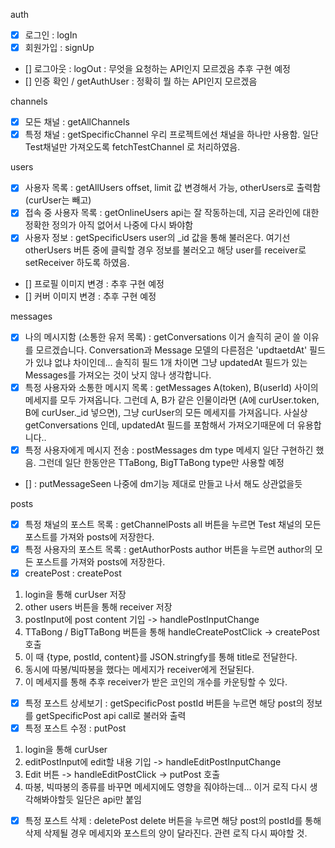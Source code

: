 auth
- [x] 로그인 : logIn
- [x] 회원가입 : signUp
- [] 로그아웃 : logOut : 무엇을 요청하는 API인지 모르겠음 추후 구현 예정
- [] 인증 확인 / getAuthUser : 정확히 뭘 하는 API인지 모르겠음

channels
- [x] 모든 채널 : getAllChannels
- [x] 특정 채널 : getSpecificChannel
우리 프로젝트에선 채널을 하나만 사용함.
일단 Test채널만 가져오도록 fetchTestChannel 로 처리하였음.

users
- [x] 사용자 목록 : getAllUsers
offset, limit 값 변경해서 가능, otherUsers로 출력함 (curUser는 빼고)
- [x] 접속 중 사용자 목록 : getOnlineUsers
api는 잘 작동하는데, 지금 온라인에 대한 정확한 정의가 아직 없어서 나중에 다시 봐야함
- [x] 사용자 정보 : getSpecificUsers
user의 _id 값을 통해 불러온다.
여기선 otherUsers 버튼 중에 클릭할 경우 정보를 불러오고 해당 user를 receiver로 setReceiver 하도록 하였음.
- [] 프로필 이미지 변경 : 추후 구현 예정
- [] 커버 이미지 변경  : 추후 구현 예정

messages
- [x] 나의 메시지함 (소통한 유저 목록) : getConversations
이거 솔직히 굳이 쓸 이유를 모르겠습니다. 
Conversation과 Message 모델의 다른점은 'updtaetdAt' 필드가 있냐 없냐 차이인데... 솔직히 필드 1개 차이면
그냥 updatedAt 필드가 있는 Messages를 가져오는 것이 낫지 않나 생각합니다.
- [x] 특정 사용자와 소통한 메시지 목록 : getMessages
A(token), B(userId) 사이의 메세지를 모두 가져옵니다.
그런데 A, B가 같은 인물이라면 (A에 curUser.token, B에 curUser._id 넣으면), 그냥 curUser의 모든 메세지를 가져옵니다.
사실상 getConversations 인데, updatedAt 필드를 포함해서 가져오기때문에 더 유용합니다..
- [x] 특정 사용자에게 메시지 전송 : postMessages
dm type 메세지 일단 구현하긴 했음. 그런데 일단 한동안은 TTaBong, BigTTaBong type만 사용할 예정
- [] : putMessageSeen
나중에 dm기능 제대로 만들고 나서 해도 상관없을듯

posts
- [x] 특정 채널의 포스트 목록 : getChannelPosts
all 버튼을 누르면 Test 채널의 모든 포스트를 가져와 posts에 저장한다.
- [x] 특정 사용자의 포스트 목록 : getAuthorPosts
author 버튼을 누르면 author의 모든 포스트를 가져와 posts에 저장한다.
- [x] createPost : createPost
1. login을 통해 curUser 저장
2. other users 버튼을 통해 receiver 저장
3. postInput에 post content 기입 -> handlePostInputChange
4. TTaBong / BigTTaBong 버튼을 통해 handleCreatePostClick -> createPost 호출
5. 이 때 {type, postId, content}를 JSON.stringfy를 통해 title로 전달한다.
6. 동시에 따봉/빅따봉을 했다는 메세지가 receiver에게 전달된다.
7. 이 메세지를 통해 추후 receiver가 받은 코인의 개수를 카운팅할 수 있다.
- [x] 특정 포스트 상세보기 : getSpecificPost
postId 버튼을 누르면 해당 post의 정보를 getSpecificPost api call로 불러와 출력
- [x] 특정 포스트 수정 : putPost
1. login을 통해 curUser
2. editPostInput에 edit할 내용 기입 -> handleEditPostInputChange
3. Edit 버튼 -> handleEditPostClick -> putPost 호출
4. 따봉, 빅따봉의 종류를 바꾸면 메세지에도 영향을 줘야하는데... 이거 로직 다시 생각해봐야할듯 일단은 api만 붙임
- [x] 특정 포스트 삭제 : deletePost
delete 버튼을 누르면 해당 post의 postId를 통해 삭제
삭제될 경우 메세지와 포스트의 양이 달라진다. 관련 로직 다시 짜야할 것.